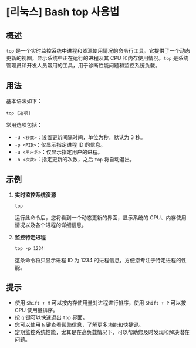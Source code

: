# [리눅스] Bash top 사용법

## 概述
`top` 是一个实时监控系统中进程和资源使用情况的命令行工具。它提供了一个动态更新的视图，显示系统中正在运行的进程及其 CPU 和内存使用情况。`top` 是系统管理员和开发人员常用的工具，用于诊断性能问题和监控系统负载。

## 用法
基本语法如下：
```
top [选项]
```
常用选项包括：
- `-d <秒数>`：设置更新间隔时间，单位为秒，默认为 3 秒。
- `-p <PID>`：仅显示指定进程 ID 的信息。
- `-u <用户名>`：仅显示指定用户的进程。
- `-n <次数>`：指定更新的次数，之后 `top` 将自动退出。

## 示例
1. **实时监控系统资源**
   ```
   top
   ```
   运行此命令后，您将看到一个动态更新的界面，显示系统的 CPU、内存使用情况以及各个进程的详细信息。

2. **监控特定进程**
   ```
   top -p 1234
   ```
   这条命令将只显示进程 ID 为 1234 的进程信息，方便您专注于特定进程的性能。

## 提示
- 使用 `Shift + M` 可以按内存使用量对进程进行排序，使用 `Shift + P` 可以按 CPU 使用量排序。
- 按 `q` 键可以快速退出 `top` 界面。
- 您可以使用 `h` 键查看帮助信息，了解更多功能和快捷键。
- 定期监控系统性能，尤其是在高负载情况下，可以帮助您及时发现和解决潜在问题。